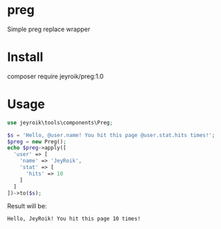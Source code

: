 # preg
Simple preg replace wrapper

# Install

composer require jeyroik/preg:1.0

# Usage

```php
use jeyroik\tools\components\Preg;

$s = 'Hello, @user.name! You hit this page @user.stat.hits times!';
$preg = new Preg();
echo $preg->apply([
  'user' => [
    'name' => 'JeyRoik',
    'stat' => [
      'hits' => 10
    ]
  ]
])->to($s);
```

Result will be:

```
Hello, JeyRoik! You hit this page 10 times!
```

